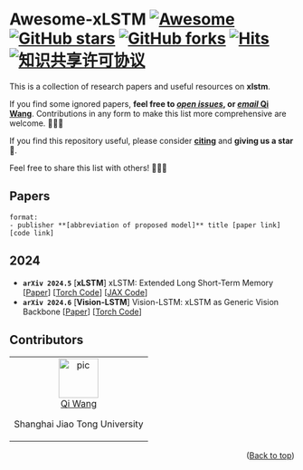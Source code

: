 # Awesome-xLSTM [![Awesome](https://cdn.rawgit.com/sindresorhus/awesome/d7305f38d29fed78fa85652e3a63e154dd8e8829/media/badge.svg)](https://github.com/sindresorhus/awesome) [![GitHub stars](https://img.shields.io/github/stars/qiwang067/awesome-xlstm)](https://github.com/qiwang067/awesome-xlstm/stargazers) [![GitHub forks](https://img.shields.io/github/forks/qiwang067/awesome-xlstm)](https://github.com/qiwang067/awesome-xlstm/network) [![Hits](https://hits.seeyoufarm.com/api/count/incr/badge.svg?url=https%3A%2F%2Fgithub.com%2Fqiwang067%2Fawesome-xlstm%2F&count_bg=%2379C83D&title_bg=%23555555&icon=&icon_color=%23E7E7E7&title=hits&edge_flat=false)](https://hits.seeyoufarm.com) <a rel="license" href="http://creativecommons.org/licenses/by-nc-sa/4.0/"><img alt="知识共享许可协议" style="border-width:0" src="https://img.shields.io/badge/license-CC%20BY--NC--SA%204.0-lightgrey" /></a>

This is a collection of research papers and useful resources on **xlstm**.

If you find some ignored papers, **feel free to [*open issues*](https://github.com/qiwang067/awesome-xlsm/issues/new), or [*email* Qi Wang](mailto:qiwang067@163.com)**. Contributions in any form to make this list more comprehensive are welcome. 📣📣📣

If you find this repository useful, please consider **[citing](#citation)** and **giving us a star** 🌟. 

Feel free to share this list with others! 🥳🥳🥳


## Papers
```
format:
- publisher **[abbreviation of proposed model]** title [paper link] [code link]
```

## 2024
- **`arXiv 2024.5`** [**xLSTM**] xLSTM: Extended Long Short-Term Memory [[Paper](https://arxiv.org/pdf/2405.04517)] [[Torch Code](https://github.com/NX-AI/xlstm)] [[JAX Code](https://github.com/dtunai/xLSTM-Jax)]
- **`arXiv 2024.6`** [**Vision-LSTM**] Vision-LSTM: xLSTM as Generic Vision Backbone [[Paper](https://arxiv.org/pdf/2406.04303)] [[Torch Code](https://github.com/NX-AI/vision-lstm)]

## Contributors

<table border="0">
  <tbody>
    <tr align="center" >
      <td>
         <a href="https://github.com/qiwang067"><img width="70" height="70" src="https://github.com/qiwang067.png?s=40" alt="pic"></a><br>
         <a href="https://github.com/qiwang067">Qi Wang</a> 
        <p> Shanghai Jiao Tong University </p>
      </td>
    </tr>
  </tbody>
</table>

<p align="right">(<a href="#top">Back to top</a>)</p>

